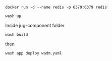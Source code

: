 ```` 
docker run -d --name redis -p 6379:6379 redis
````

```` 
wash up
````

Inside jug-component folder 

````
wash build
````

then 

````
wash app deploy wadm.yaml
````

